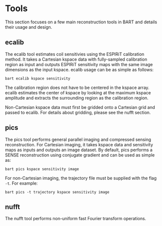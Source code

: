 # Tools

This section focuses on a few main reconstruction tools in BART and
details their usage and design.

## ecalib

The ecalib tool estimates coil sensitivies using the ESPIRiT calibration
method. It takes a Cartesian kspace data with fully-sampled calibration
region as input and outputs ESPIRiT sensitivity maps with the same image
dimensions as the input kspace. ecalib usage can be as simple as
follows:

    bart ecalib kspace sensitivity

The calibration region does not have to be centered in the kspace array.
ecalib estimates the center of kspace by looking at the maximum kspace
amplitude and extracts the surrounding region as the calibration region.

Non-Cartesian kspace data must first be gridded onto a Cartesian grid
and passed to ecalib. For details about gridding, please see the nufft
section.

## pics

The pics tool performs general parallel imaging and compressed sensing
reconstruction. For Cartesian imaging, it takes kspace data and
sensitivity maps as inputs and outputs an image dataset. By default,
pics performs a SENSE reconstruction using conjugate gradient and can be
used as simple as:

    bart pics kspace sensitivity image

For non-Cartesian imaging, the trajectory file must be supplied with the
flag `-t`. For example:

    bart pics -t trajectory kspace sensitivity image

## nufft

The nufft tool performs non-uniform fast Fourier transform operations.
